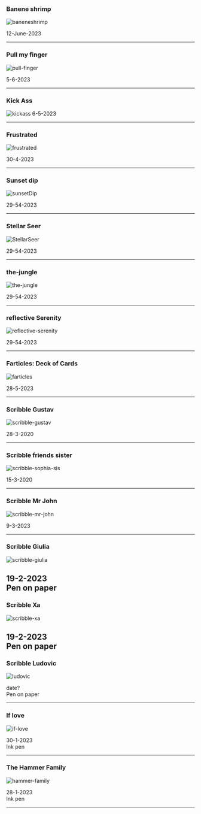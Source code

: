 ### Banene shrimp

![baneneshrimp](../images/banene-shrimp.png)

12-June-2023

---
### Pull my finger

![pull-finger](../images/pull-finger.PNG)

5-6-2023

---

### Kick Ass

![kickass](../images/kickass.gif)
6-5-2023

---

### Frustrated

![frustrated](../images/frustrated.png)

30-4-2023

---

### Sunset dip

![sunsetDip](../images/sunset-dip.JPG)

29-54-2023

---

### Stellar Seer

![StellarSeer](../images/StellarSeer.PNG)

29-54-2023

---

### the-jungle

![the-jungle](../images/the-jungle.PNG)

29-54-2023

---

### reflective Serenity

![reflective-serenity](../images/reflective-serenity.JPG)

29-54-2023

---
### Farticles: Deck of Cards

![farticles](../images/farticles.jpg)

28-5-2023

---

### Scribble Gustav

![scribble-gustav](../images/scribble-gustav.PNG)

28-3-2020

---

### Scribble friends sister

![scribble-sophia-sis](../images/sophia-sis.PNG)

15-3-2020

---

### Scribble Mr John

![scribble-mr-john](../images/mr-john.PNG)

9-3-2023

---

### Scribble Giulia

![scribble-giulia](../images/scribble-giulia.jpg)

19-2-2023  
Pen on paper
---


### Scribble Xa

![scribble-xa](../images/scribble-xa.jpg)

19-2-2023  
Pen on paper
---

### Scribble Ludovic

![ludovic](../images/ludovic.jpg)

date?  
Pen on paper

---

### If love

![if-love](../images/if-love.png)

30-1-2023  
Ink pen

---
### The Hammer Family

![hammer-family](../images/hammer-family.png)

28-1-2023  
Ink pen

---